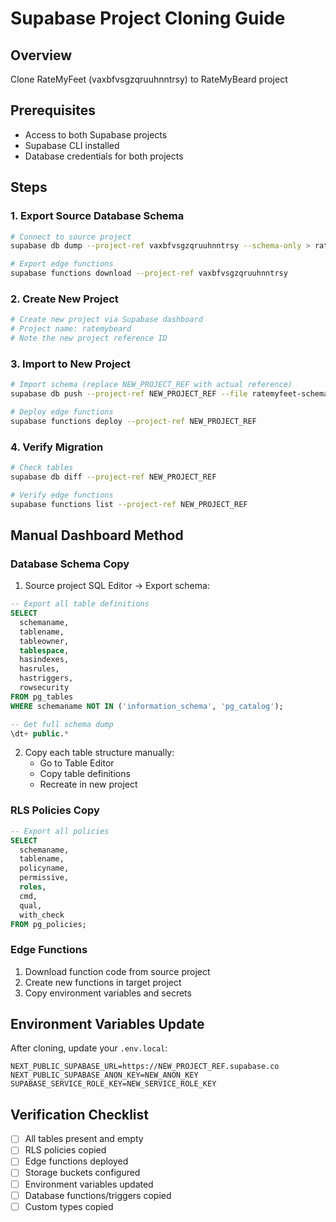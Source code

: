# Supabase Project Cloning Guide

## Overview
Clone RateMyFeet (vaxbfvsgzqruuhnntrsy) to RateMyBeard project

## Prerequisites
- Access to both Supabase projects
- Supabase CLI installed
- Database credentials for both projects

## Steps

### 1. Export Source Database Schema
```bash
# Connect to source project
supabase db dump --project-ref vaxbfvsgzqruuhnntrsy --schema-only > ratemyfeet-schema.sql

# Export edge functions
supabase functions download --project-ref vaxbfvsgzqruuhnntrsy
```

### 2. Create New Project
```bash
# Create new project via Supabase dashboard
# Project name: ratemybeard
# Note the new project reference ID
```

### 3. Import to New Project
```bash
# Import schema (replace NEW_PROJECT_REF with actual reference)
supabase db push --project-ref NEW_PROJECT_REF --file ratemyfeet-schema.sql

# Deploy edge functions
supabase functions deploy --project-ref NEW_PROJECT_REF
```

### 4. Verify Migration
```bash
# Check tables
supabase db diff --project-ref NEW_PROJECT_REF

# Verify edge functions
supabase functions list --project-ref NEW_PROJECT_REF
```

## Manual Dashboard Method

### Database Schema Copy
1. Source project SQL Editor → Export schema:
```sql
-- Export all table definitions
SELECT 
  schemaname,
  tablename,
  tableowner,
  tablespace,
  hasindexes,
  hasrules,
  hastriggers,
  rowsecurity
FROM pg_tables 
WHERE schemaname NOT IN ('information_schema', 'pg_catalog');

-- Get full schema dump
\dt+ public.*
```

2. Copy each table structure manually:
   - Go to Table Editor
   - Copy table definitions
   - Recreate in new project

### RLS Policies Copy
```sql
-- Export all policies
SELECT 
  schemaname, 
  tablename, 
  policyname, 
  permissive, 
  roles, 
  cmd, 
  qual, 
  with_check 
FROM pg_policies;
```

### Edge Functions
1. Download function code from source project
2. Create new functions in target project
3. Copy environment variables and secrets

## Environment Variables Update

After cloning, update your `.env.local`:
```env
NEXT_PUBLIC_SUPABASE_URL=https://NEW_PROJECT_REF.supabase.co
NEXT_PUBLIC_SUPABASE_ANON_KEY=NEW_ANON_KEY
SUPABASE_SERVICE_ROLE_KEY=NEW_SERVICE_ROLE_KEY
```

## Verification Checklist
- [ ] All tables present and empty
- [ ] RLS policies copied
- [ ] Edge functions deployed
- [ ] Storage buckets configured
- [ ] Environment variables updated
- [ ] Database functions/triggers copied
- [ ] Custom types copied